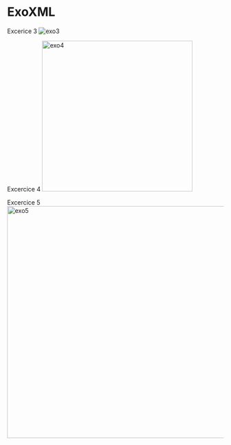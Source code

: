 # ExoXML
Excerice 3
![exo3](https://user-images.githubusercontent.com/77622646/220625756-d0575152-c085-440b-a62d-9bb928f83a8a.png)

Excercice 4
<img width="350" alt="exo4" src="https://user-images.githubusercontent.com/77622646/220765618-035e4c51-8b00-4e9e-9496-931f0d4c5512.png">

Excercice 5
<img width="539" alt="exo5" src="https://user-images.githubusercontent.com/77622646/220766494-0c8addc3-1d99-43dd-9cc6-bd8394e1505f.png">
